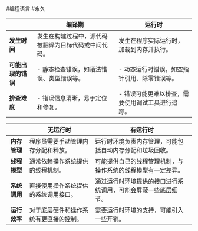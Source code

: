#编程语言 #永久 

|          | 编译期                         | 运行时                          |
|------------------|--------------------------------|---------------------------------|
| **发生时间**      | 发生在构建过程中，源代码被翻译为目标代码或中间代码。 | 发生在程序实际运行时，加载到内存并执行。  |
| **可能出现的错误** | - 静态检查错误，如语法错误、类型错误等。   | - 动态运行时错误，如空指针引用、除零错误等。   |
| **排查难度**      | - 错误信息清晰，易于定位和修复。         | - 错误可能更难以排查，需要使用调试工具进行追踪。   |

|  | 无运行时 | 有运行时 |
| :--: | ---- | ---- |
| **内存管理** | 程序员需要手动管理内存分配和释放。 | 运行时环境负责内存管理，可能包括自动内存分配和垃圾回收。 |
| **线程模型** | 通常依赖操作系统提供的线程机制。 | 可能提供自己的线程管理机制，与操作系统的线程模型有一定差异。 |
| **系统调用** | 直接使用操作系统提供的系统调用接口。 | 通过运行时环境提供的接口进行系统调用，可能会屏蔽一些底层细节。 |
| **运行效率** | 对于底层硬件和操作系统有更直接的控制。 | 需要运行时环境的支持，可能引入一些开销。 |
